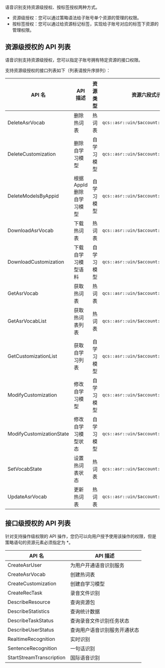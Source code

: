 语音识别支持资源级授权、按标签授权两种方式。
- 资源级授权：您可以通过策略语法给子账号单个资源的管理的权限。
- 按标签授权：您可以通过给资源标记标签，实现给子账号对应的标签下资源的管理权限。

## 资源级授权的 API 列表
语音识别支持资源级授权，您可以指定子账号拥有特定资源的接口权限。

支持资源级授权的接口列表如下（列表请按升序排列）：

| API 名 | API 描述 | 资源类型 | 资源六段式示例 |
|---------|---------|---------|---------|
| DeleteAsrVocab | 删除热词表 | 热词表 | `qcs::asr::uin/$account:vocab/$VocabId` |
| DeleteCustomization | 删除自学习模型 | 自学习模型 | `qcs::asr::uin/$account:model/$ModelId` |
| DeleteModelsByAppid | 根据 AppId 删除自学习模型 | 自学习模型 | `qcs::asr::uin/$account:model/$ModelId` |
| DownloadAsrVocab | 下载热词表 | 热词表 | `qcs::asr::uin/$account:vocab/$VocabId` |
| DownloadCustomization | 下载自学习模型语料 | 自学习模型 | `qcs::asr::uin/$account:model/$ModelId` |
| GetAsrVocab | 获取热词表 | 热词表 | `qcs::asr::uin/$account:vocab/$VocabId` |
| GetAsrVocabList | 获取热词表列表 | 热词表 | `qcs::asr::uin/$account:vocab/*` |
| GetCustomizationList | 获取自学习列表 | 自学习模型 | `qcs::asr::uin/$account:model/*` |
| ModifyCustomization | 修改自学习模型 | 自学习模型 | `qcs::asr::uin/$account:model/$ModelId` |
| ModifyCustomizationState | 修改自学习模型状态 | 自学习模型 | `qcs::asr::uin/$account:model/$ModelId` |
| SetVocabState | 设置热词表状态 | 热词表 | `qcs::asr::uin/$account:vocab/$VocabId` |
| UpdateAsrVocab | 更新热词表 | 热词表 | `qcs::asr::uin/$account:vocab/$VocabId` |


## 接口级授权的 API 列表
针对支持操作级权限的 API 操作，您仍可以向用户授予使用该操作的权限，但是策略语句的资源元素必须指定为 *。

| API 名 | API 描述 |
|---------|---------|
| CreateAsrUser | 为用户开通语音识别服务 |
| CreateAsrVocab | 创建热词表 |
| CreateCustomization | 创建自学习模型 |
| CreateRecTask | 录音文件识别 |
| DescribeResource | 查询资源包 |
| DescribeStatistics | 查询统计数据 |
| DescribeTaskStatus | 查询录音文件识别任务状态 |
| DescribeUserStatus | 查询用户语音识别服务开通状态 |
| RealtimeRecognition | 实时识别 |
| SentenceRecognition | 一句话识别 |
| StartStreamTranscription | 国际语音识别 |
